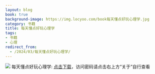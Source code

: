 ```yaml
---
layout: blog
book: true
background-image: https://img.locyoo.com/book每天懂点好玩心理学.jpg
category: 书籍
title: 每天懂点好玩心理学
tags:
- 书籍
- 心理
redirect_from:
  - /2024/03/每天懂点好玩心理学/
---
```

![](https://img.locyoo.com/book每天懂点好玩心理学.jpg)
每天懂点好玩心理学: <a name = "ref1" href="https://url18.ctfile.com/f/50983618-1051397053-a3235c?p=3619">点击下载</a>，访问密码请点击右上方“关于”自行查看